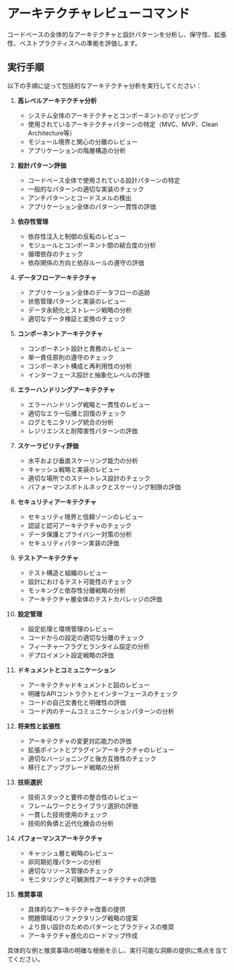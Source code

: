 # アーキテクチャレビューコマンド

コードベースの全体的なアーキテクチャと設計パターンを分析し、保守性、拡張性、ベストプラクティスへの準拠を評価します。

## 実行手順

以下の手順に従って包括的なアーキテクチャ分析を実行してください：

1. **高レベルアーキテクチャ分析**
   - システム全体のアーキテクチャとコンポーネントのマッピング
   - 使用されているアーキテクチャパターンの特定（MVC、MVP、Clean Architecture等）
   - モジュール境界と関心の分離のレビュー
   - アプリケーションの階層構造の分析

2. **設計パターン評価**
   - コードベース全体で使用されている設計パターンの特定
   - 一般的なパターンの適切な実装のチェック
   - アンチパターンとコードスメルの検出
   - アプリケーション全体のパターン一貫性の評価

3. **依存性管理**
   - 依存性注入と制御の反転のレビュー
   - モジュールとコンポーネント間の結合度の分析
   - 循環依存のチェック
   - 依存関係の方向と依存ルールの遵守の評価

4. **データフローアーキテクチャ**
   - アプリケーション全体のデータフローの追跡
   - 状態管理パターンと実装のレビュー
   - データ永続化とストレージ戦略の分析
   - 適切なデータ検証と変換のチェック

5. **コンポーネントアーキテクチャ**
   - コンポーネント設計と責務のレビュー
   - 単一責任原則の遵守のチェック
   - コンポーネント構成と再利用性の分析
   - インターフェース設計と抽象化レベルの評価

6. **エラーハンドリングアーキテクチャ**
   - エラーハンドリング戦略と一貫性のレビュー
   - 適切なエラー伝播と回復のチェック
   - ログとモニタリング統合の分析
   - レジリエンスと耐障害性パターンの評価

7. **スケーラビリティ評価**
   - 水平および垂直スケーリング能力の分析
   - キャッシュ戦略と実装のレビュー
   - 適切な場所でのステートレス設計のチェック
   - パフォーマンスボトルネックとスケーリング制限の評価

8. **セキュリティアーキテクチャ**
   - セキュリティ境界と信頼ゾーンのレビュー
   - 認証と認可アーキテクチャのチェック
   - データ保護とプライバシー対策の分析
   - セキュリティパターン実装の評価

9. **テストアーキテクチャ**
   - テスト構造と組織のレビュー
   - 設計におけるテスト可能性のチェック
   - モッキングと依存性分離戦略の分析
   - アーキテクチャ層全体のテストカバレッジの評価

10. **設定管理**
    - 設定処理と環境管理のレビュー
    - コードからの設定の適切な分離のチェック
    - フィーチャーフラグとランタイム設定の分析
    - デプロイメント設定戦略の評価

11. **ドキュメントとコミュニケーション**
    - アーキテクチャドキュメントと図のレビュー
    - 明確なAPIコントラクトとインターフェースのチェック
    - コードの自己文書化と明確性の評価
    - コード内のチームコミュニケーションパターンの分析

12. **将来性と拡張性**
    - アーキテクチャの変更対応能力の評価
    - 拡張ポイントとプラグインアーキテクチャのレビュー
    - 適切なバージョニングと後方互換性のチェック
    - 移行とアップグレード戦略の分析

13. **技術選択**
    - 技術スタックと要件の整合性のレビュー
    - フレームワークとライブラリ選択の評価
    - 一貫した技術使用のチェック
    - 技術的負債と近代化機会の分析

14. **パフォーマンスアーキテクチャ**
    - キャッシュ層と戦略のレビュー
    - 非同期処理パターンの分析
    - 適切なリソース管理のチェック
    - モニタリングと可観測性アーキテクチャの評価

15. **推奨事項**
    - 具体的なアーキテクチャ改善の提供
    - 問題領域のリファクタリング戦略の提案
    - より良い設計のためのパターンとプラクティスの推奨
    - アーキテクチャ進化のロードマップ作成

具体的な例と推奨事項の明確な根拠を示し、実行可能な洞察の提供に焦点を当ててください。